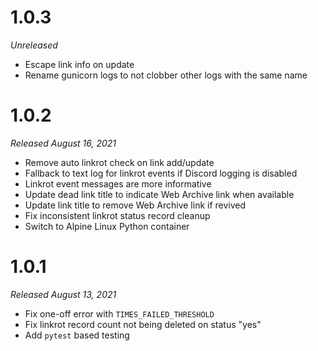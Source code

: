 # 1.0.3

_Unreleased_

- Escape link info on update
- Rename gunicorn logs to not clobber other logs with the same name

# 1.0.2

_Released August 16, 2021_

- Remove auto linkrot check on link add/update
- Fallback to text log for linkrot events if Discord logging is disabled
- Linkrot event messages are more informative
- Update dead link title to indicate Web Archive link when available
- Update link title to remove Web Archive link if revived
- Fix inconsistent linkrot status record cleanup
- Switch to Alpine Linux Python container

# 1.0.1

_Released August 13, 2021_

- Fix one-off error with `TIMES_FAILED_THRESHOLD`
- Fix linkrot record count not being deleted on status "yes"
- Add `pytest` based testing
